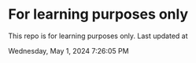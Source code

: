 # For learning purposes only
This repo is for learning purposes only.
Last updated at

Wednesday, May 1, 2024 7:26:05 PM

